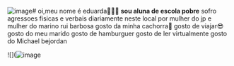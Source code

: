 ![image](https://github.com/user-attachments/assets/ee6ab62a-a941-46da-b54f-f73e2687d4f2)# oi,meu nome é eduarda🥰😤😡
**sou aluna de escola pobre**
sofro agressoes fisicas e verbais diariamente neste local
por mulher do jp e mulher do marino rui barbosa
gosto da minha cachorra🐶
gosto de viajar😎
gosto do meu marido
gosto de hamburguer 
gosto de ler virtualmente 
gosto do Michael bejordan


![](![image](https://github.com/user-attachments/assets/25b3045a-5bb3-488b-b5cc-7d52033bfb1c)









